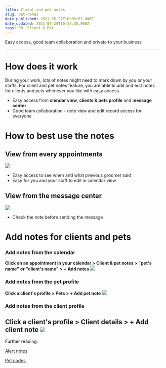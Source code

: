 ```yaml
---
title: Client and pet notes
slug: pet-notes
date_published: 2021-05-27T10:09:01.000Z
date_updated: 2021-09-24T10:54:35.000Z
tags: 08. Client & Pet
---
```


Easy access, good team collaboration and private to your business

---

# How does it work

During your work, lots of notes might need to mark down by you or your staffs. For client and pet notes feature, you are able to add and edit notes for clients and pets whenever you like with easy access.

- Easy access from **clendar view**, **clients & pets profile** and **message center**
- Good team collaboration - note view and edit record access for everyone

# How to best use the notes

## View from every appointments
![](__GHOST_URL__/content/images/2021/09/CleanShot-2021-09-17-at-16.53.59.gif)
- Easy access to see when and what previous groomer said
- Easy for you and your staff to edit in calendar view

## View from the message center 
![](__GHOST_URL__/content/images/2021/09/CleanShot-2021-09-17-at-16.46.26.gif)
- Check the note before sending the message

# Add notes for clients and pets

### Add notes from the calendar

**Click on an appointment in your calendar > Client & pet notes > "pet's name" or "client's name" > + Add notes**
![](__GHOST_URL__/content/images/2021/09/CleanShot-2021-09-13-at-17.17.15.gif)
### Add notes from the pet profile

**Click a client's profile > Pets > + Add pet note**
![](__GHOST_URL__/content/images/2021/09/CleanShot-2021-09-13-at-17.19.18.gif)
### Add notes from the client profile

**Click a client's profile > Client details > + Add client note**
![](__GHOST_URL__/content/images/2021/09/CleanShot-2021-09-13-at-17.21.48.gif)
---

Further reading: 

[Alert notes](__GHOST_URL__/alert-notes/)

[Pet codes](__GHOST_URL__/pet-codes/)
